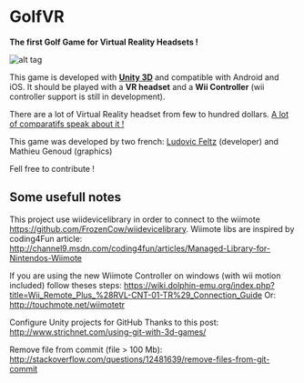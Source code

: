# GolfVR #

**The first Golf Game for Virtual Reality Headsets !**

![alt tag](https://raw.githubusercontent.com/UniVR/GolfVR/master/Images/GolfVR.jpg)

This game is developed with [**Unity 3D**](https://unity3d.com/) and compatible with Android and iOS.
It should be played with a **VR headset** and a **Wii Controller** (wii controller support is still in development).

There are a lot of Virtual Reality headset from few to hundred dollars. [A lot of comparatifs speak about it !](http://heavy.com/tech/2015/07/best-vr-virtual-reality-headset-glasses-goggles-oculus-rift-specs-review/)

This game was developed by two french: [Ludovic Feltz](http://feltz.fr) (developer) and Mathieu Genoud (graphics)

Fell free to contribute !


## Some usefull notes ##
This project use wiidevicelibrary in order to connect to the wiimote https://github.com/FrozenCow/wiidevicelibrary. Wiimote libs are inspired by coding4Fun article: http://channel9.msdn.com/coding4fun/articles/Managed-Library-for-Nintendos-Wiimote

If you are using the new Wiimote Controller on windows (with wii motion included) follow theses steps: https://wiki.dolphin-emu.org/index.php?title=Wii_Remote_Plus_%28RVL-CNT-01-TR%29_Connection_Guide Or: http://touchmote.net/wiimotetr

Configure Unity projects for GitHub Thanks to this post: http://www.strichnet.com/using-git-with-3d-games/

Remove file from commit (file > 100 Mb): http://stackoverflow.com/questions/12481639/remove-files-from-git-commit
